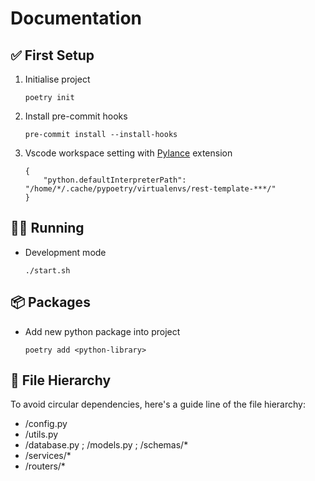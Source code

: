 # Documentation


## ✅ First Setup

1. Initialise project
    ```
    poetry init
    ```

2. Install pre-commit hooks
    ```
    pre-commit install --install-hooks
    ```

2. Vscode workspace setting with [Pylance](https://marketplace.visualstudio.com/items?itemName=ms-python.vscode-pylance) extension
    ```
    {
        "python.defaultInterpreterPath": "/home/*/.cache/pypoetry/virtualenvs/rest-template-***/"
    }
    ```

## 🏃‍♂️ Running

- Development mode
    ```
    ./start.sh
    ```


## 📦 Packages

- Add new python package into project
    ```
    poetry add <python-library>
    ```


## 🌲 File Hierarchy

To avoid circular dependencies, here's a guide line of the file hierarchy:
- /config.py
- /utils.py
- /database.py ; /models.py ; /schemas/*
- /services/*
- /routers/*
